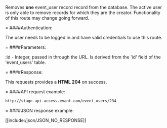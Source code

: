 <!-- --- title: DELETE /event_users/:id -->

Removes **one** event_user record record from the database. The active user is only able to remove records for which they are the creator. Functionality of this route may change going forward.

=
####Authentication:

The user needs to be logged in and have valid credentials to use this route.

=
####Parameters:

:id - Integer, passed in through the URL. Is derived from the 'id' field of the 'event_users' table.

=
####Response:

This requests provides a <strong>HTML 204</strong> on success.

=
####API request example:
```html
http://stage-api-access.evant.com/event_users/234
```

=
####JSON response example:

[[include:/json/JSON_NO_RESPONSE]]